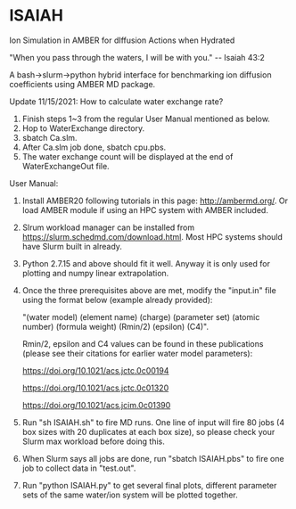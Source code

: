 # ISAIAH

Ion Simulation in AMBER for dIffusion Actions when Hydrated

"When you pass through the waters, I will be with you." -- Isaiah 43:2

A bash->slurm->python hybrid interface for benchmarking ion diffusion coefficients using AMBER MD package. 

Update 11/15/2021: How to calculate water exchange rate? 

1. Finish steps 1~3 from the regular User Manual mentioned as below. 
2. Hop to WaterExchange directory. 
3. sbatch Ca.slm.
4. After Ca.slm job done, sbatch cpu.pbs. 
5. The water exchange count will be displayed at the end of WaterExchangeOut file. 

User Manual: 

1. Install AMBER20 following tutorials in this page: http://ambermd.org/. Or load AMBER module if using an HPC system with AMBER included. 

2. Slrum workload manager can be installed from https://slurm.schedmd.com/download.html. Most HPC systems should have Slurm built in already. 

3. Python 2.7.15 and above should fit it well. Anyway it is only used for plotting and numpy linear extrapolation. 

4. Once the three prerequisites above are met, modify the "input.in" file using the format below (example already provided):
   
   "(water model) (element name) (charge) (parameter set) (atomic number) (formula weight) (Rmin/2) (epsilon) (C4)".
   
   Rmin/2, epsilon and C4 values can be found in these publications (please see their citations for earlier water model parameters): 
   
      https://doi.org/10.1021/acs.jctc.0c00194
      
      https://doi.org/10.1021/acs.jctc.0c01320
      
      https://doi.org/10.1021/acs.jcim.0c01390
      
5. Run "sh ISAIAH.sh" to fire MD runs. One line of input will fire 80 jobs (4 box sizes with 20 duplicates at each box size), so please check your Slurm max workload before doing this. 

6. When Slurm says all jobs are done, run "sbatch ISAIAH.pbs" to fire one job to collect data in "test.out". 

7. Run "python ISAIAH.py" to get several final plots, different parameter sets of the same water/ion system will be plotted together. 
